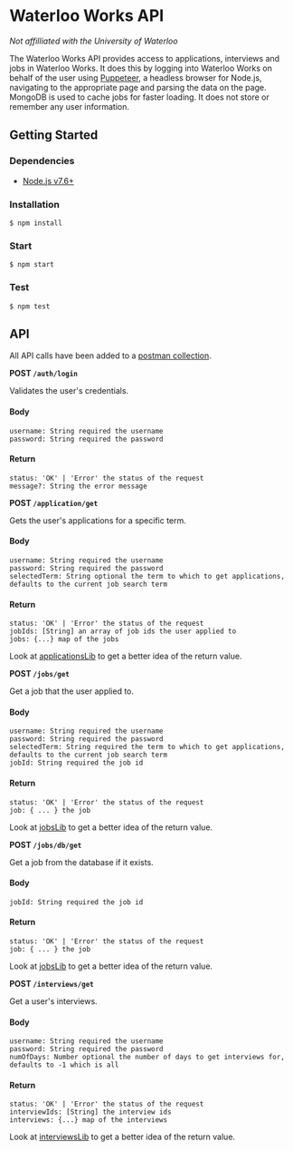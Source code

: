 # Waterloo Works API
*Not affilliated with the University of Waterloo*

The Waterloo Works API provides access to applications, interviews and jobs in Waterloo Works. It does this by logging into Waterloo Works on behalf of the user using [Puppeteer](https://github.com/GoogleChrome/puppeteer), a headless browser for Node.js, navigating to the appropriate page and parsing the data on the page. MongoDB is used to cache jobs for faster loading. It does not store or remember any user information.

## Getting Started
### Dependencies
- [Node.js v7.6+](https://nodejs.org/en/)

### Installation
```
$ npm install
```

### Start
```
$ npm start
```

### Test
```
$ npm test
```

## API
All API calls have been added to a [postman collection](postman/Waterloo%20Works%20Mobile%20API.postman_collection.json).

**POST `/auth/login`**

Validates the user's credentials.

#### Body
```
username: String required the username
password: String required the password
```

#### Return
```
status: 'OK' | 'Error' the status of the request
message?: String the error message
```

**POST `/application/get`**

Gets the user's applications for a specific term.

#### Body
```
username: String required the username
password: String required the password
selectedTerm: String optional the term to which to get applications, defaults to the current job search term
```

#### Return
```
status: 'OK' | 'Error' the status of the request
jobIds: [String] an array of job ids the user applied to
jobs: {...} map of the jobs
```
Look at [applicationsLib](lib/applicationsLib.js) to get a better idea of the return value.

**POST `/jobs/get`**

Get a job that the user applied to.
#### Body
```
username: String required the username
password: String required the password
selectedTerm: String required the term to which to get applications, defaults to the current job search term
jobId: String required the job id
```
#### Return
```
status: 'OK' | 'Error' the status of the request
job: { ... } the job
```
Look at [jobsLib](lib/jobsLib.js) to get a better idea of the return value.

**POST `/jobs/db/get`**

Get a job from the database if it exists.
#### Body
```
jobId: String required the job id
```
#### Return
```
status: 'OK' | 'Error' the status of the request
job: { ... } the job
```
Look at [jobsLib](lib/jobsLib.js) to get a better idea of the return value.

**POST `/interviews/get`**

Get a user's interviews.
#### Body
```
username: String required the username
password: String required the password
numOfDays: Number optional the number of days to get interviews for, defaults to -1 which is all
```
#### Return
```
status: 'OK' | 'Error' the status of the request
interviewIds: [String] the interview ids
interviews: {...} map of the interviews
```
Look at [interviewsLib](lib/interviewsLib.js) to get a better idea of the return value.
